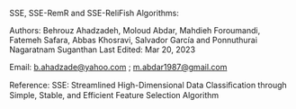 SSE, SSE-RemR and SSE-ReliFish Algorithms:

Authors: Behrouz Ahadzadeh, Moloud Abdar, Mahdieh Foroumandi, Fatemeh Safara, Abbas Khosravi,  Salvador García and Ponnuthurai Nagaratnam Suganthan
Last Edited: Mar 20, 2023

Email: b.ahadzade@yahoo.com ; m.abdar1987@gmail.com

Reference: SSE: Streamlined High-Dimensional Data Classiﬁcation through Simple, Stable, and Efficient Feature Selection Algorithm
